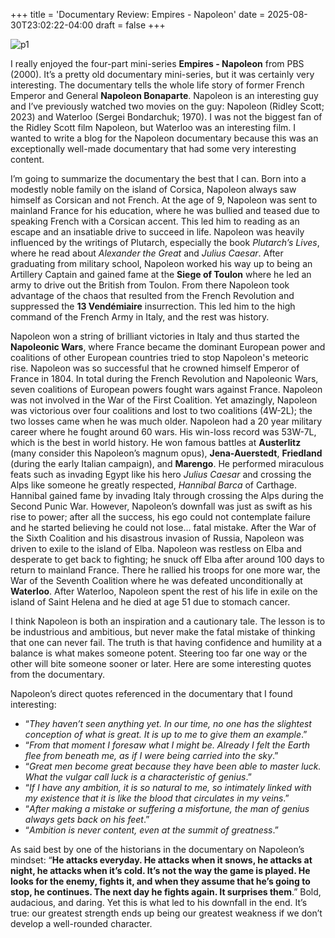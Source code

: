+++
title = 'Documentary Review: Empires - Napoleon'
date = 2025-08-30T23:02:22-04:00
draft = false
+++

![p1](/blog/20250830_DR_Napoleon/napoleon.png)

I really enjoyed the four-part mini-series **Empires - Napoleon** from PBS (2000). It’s a pretty old documentary mini-series, but it was certainly very interesting. The documentary tells the whole life story of former French Emperor and General **Napoleon Bonaparte**. Napoleon is an interesting guy and I’ve previously watched two movies on the guy: Napoleon (Ridley Scott; 2023) and Waterloo (Sergei Bondarchuk; 1970). I was not the biggest fan of the Ridley Scott film Napoleon, but Waterloo was an interesting film. I wanted to write a blog for the Napoleon documentary because this was an exceptionally well-made documentary that had some very interesting content. 

I’m going to summarize the documentary the best that I can. Born into a modestly noble family on the island of Corsica, Napoleon always saw himself as Corsican and not French. At the age of 9, Napoleon was sent to mainland France for his education, where he was bullied and teased due to speaking French with a Corsican accent. This led him to reading as an escape and an insatiable drive to succeed in life. Napoleon was heavily influenced by the writings of Plutarch, especially the book *Plutarch’s Lives*, where he read about *Alexander the Great* and *Julius Caesar*. After graduating from military school, Napoleon worked his way up to being an Artillery Captain and gained fame at the **Siege of Toulon** where he led an army to drive out the British from Toulon. From there Napoleon took advantage of the chaos that resulted from the French Revolution and suppressed the **13 Vendémiaire** insurrection. This led him to the high command of the French Army in Italy, and the rest was history.

Napoleon won a string of brilliant victories in Italy and thus started the **Napoleonic Wars**, where France became the dominant European power and coalitions of other European countries tried to stop Napoleon's meteoric rise. Napoleon was so successful that he crowned himself Emperor of France in 1804. In total during the French Revolution and Napoleonic Wars, seven coalitions of European powers fought wars against France. Napoleon was not involved in the War of the First Coalition. Yet amazingly, Napoleon was victorious over four coalitions and lost to two coalitions (4W-2L); the two losses came when he was much older. Napoleon had a 20 year military career where he fought around 60 wars. His win-loss record was 53W-7L, which is the best in world history. He won famous battles at **Austerlitz** (many consider this Napoleon’s magnum opus), **Jena-Auerstedt**, **Friedland** (during the early Italian campaign), and **Marengo**. He performed miraculous feats such as invading Egypt like his hero *Julius Caesar* and crossing the Alps like someone he greatly respected, *Hannibal Barca* of Carthage. Hannibal gained fame by invading Italy through crossing the Alps during the Second Punic War. However, Napoleon’s downfall was just as swift as his rise to power; after all the success, his ego could not contemplate failure and he started believing he could not lose… fatal mistake. After the War of the Sixth Coalition and his disastrous invasion of Russia, Napoleon was driven to exile to the island of Elba. Napoleon was restless on Elba and desperate to get back to fighting; he snuck off Elba after around 100 days to return to mainland France. There he rallied his troops for one more war, the War of the Seventh Coalition where he was defeated unconditionally at **Waterloo**. After Waterloo, Napoleon spent the rest of his life in exile on the island of Saint Helena and he died at age 51 due to stomach cancer.

I think Napoleon is both an inspiration and a cautionary tale. The lesson is to be industrious and ambitious, but never make the fatal mistake of thinking that one can never fail. The truth is that having confidence and humility at a balance is what makes someone potent. Steering too far one way or the other will bite someone sooner or later. Here are some interesting quotes from the documentary.

Napoleon’s direct quotes referenced in the documentary that I found interesting:
* “*They haven’t seen anything yet. In our time, no one has the slightest conception of what is great. It is up to me to give them an example*.”
* “*From that moment I foresaw what I might be. Already I felt the Earth flee from beneath me, as if I were being carried into the sky*.”
* “*Great men become great because they have been able to master luck. What the vulgar call luck is a characteristic of genius*.”
* “*If I have any ambition, it is so natural to me, so intimately linked with my existence that it is like the blood that circulates in my veins*.”
* “*After making a mistake or suffering a misfortune, the man of genius always gets back on his feet*.”
* “*Ambition is never content, even at the summit of greatness*.”

As said best by one of the historians in the documentary on Napoleon’s mindset: “**He attacks everyday. He attacks when it snows, he attacks at night, he attacks when it’s cold. It’s not the way the game is played. He looks for the enemy, fights it, and when they assume that he’s going to stop, he continues. The next day he fights again. It surprises them**.” Bold, audacious, and daring. Yet this is what led to his downfall in the end. It’s true: our greatest strength ends up being our greatest weakness if we don’t develop a well-rounded character.

